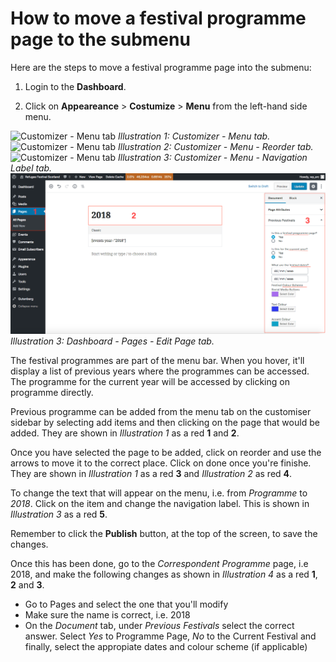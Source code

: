 # How to move a festival programme page to the submenu

Here are the steps to move a festival programme page into the submenu:

1. Login to the **Dashboard**.

2. Click on **Appeareance** > **Costumize** > **Menu** from the left-hand side menu.

![Customizer - Menu tab](assets/customizer-programme-menu.jpg)
*Illustration 1: Customizer - Menu tab.*
![Customizer - Menu tab](assets/customizer-programme-menu-reorder.jpg)
*Illustration 2: Customizer - Menu - Reorder tab.*
![Customizer - Menu tab](assets/customizer-programme-menu-label.jpg)
*Illustration 3: Customizer - Menu - Navigation Label tab.*
![Customizer - Menu tab](assets/edit-and-archive-programme-page.jpg)
*Illustration 3: Dashboard - Pages - Edit Page tab.*

The festival programmes are part of the menu bar. When you hover, it'll display a list of previous years where the programmes can be accessed. The programme for the current year will be accessed by clicking on programme directly.

Previous programme can be added from the menu tab on the customiser sidebar by selecting add items and then clicking on the page that would be added. They are shown in *Illustration 1* as a red **1** and **2**.

Once you have selected the page to be added, click on reorder and use the arrows to move it to the correct place. Click on done once you're finishe. They are shown in *Illustration 1* as a red **3** and *Illustration 2* as red **4**.

To change the text that will appear on the menu, i.e. from *Programme* to *2018*. Click on the item and change the navigation label. This is shown in *Illustration 3* as a red **5**.

Remember to click the **Publish** button, at the top of the screen, to save the changes.

Once this has been done, go to the *Correspondent Programme* page, i.e 2018, and make the following changes as shown in *Illustration 4* as a red **1**, **2** and **3**.

* Go to Pages and select the one that you'll modify
* Make sure the name is correct, i.e. 2018
* On the *Document* tab, under *Previous Festivals* select the correct answer. Select *Yes* to Programme Page, *No* to the Current Festival and finally, select the appropiate dates and colour scheme (if applicable) 
